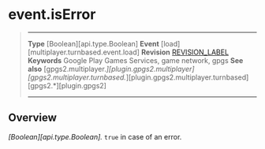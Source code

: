 # event.isError

> --------------------- ------------------------------------------------------------------------------------------
> __Type__              [Boolean][api.type.Boolean]
> __Event__             [load][multiplayer.turnbased.event.load]
> __Revision__          [REVISION_LABEL](REVISION_URL)
> __Keywords__          Google Play Games Services, game network, gpgs
> __See also__          [gpgs2.multiplayer.*][plugin.gpgs2.multiplayer]
>                       [gpgs2.multiplayer.turnbased.*][plugin.gpgs2.multiplayer.turnbased]
>                       [gpgs2.*][plugin.gpgs2]
> --------------------- ------------------------------------------------------------------------------------------

## Overview

_[Boolean][api.type.Boolean]._ `true` in case of an error.